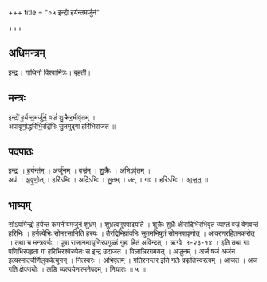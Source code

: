 +++
title = "०५ इन्द्रो हर्यन्तमर्जुनं"

+++
## अधिमन्त्रम्
इन्द्रः। गाथिनो विश्वामित्रः। बृहती।

## मन्त्रः
इन्द्रो॑ ह॒र्यन्त॒मर्जु॑नं॒ वज्रं॑ शु॒क्रैर॒भीवृ॑तम् ।  
अपा॑वृणो॒द्धरि॑भि॒रद्रि॑भिः सु॒तमुद्गा हरि॑भिराजत ॥

## पदपाठः
इन्द्रः॑ । ह॒र्यन्त॑म् । अर्जु॑नम् । वज्र॑म् । शु॒क्रैः । अ॒भिऽवृ॑तम् ।  
अप॑ । अ॒वृ॒णो॒त् । हरि॑ऽभिः । अद्रि॑ऽभिः । सु॒तम् । उत् । गाः । हरि॑ऽभिः । आ॒ज॒त॒ ॥

## भाष्यम्
सोऽयमिन्द्रो हर्यन्त कमनीयमर्जुनं शुभ्रम् । शुभ्रत्वमुपपादयति । शुक्रैः शुभ्रैः क्षीरादिभिरभिवृतं ब्याप्तं वज्रं वेगवन्तं हरिभिः । हर्नत्येभिः सोमरसानिति हरयः । तैरद्रिभिर्ग्रावभिः सुतमभिषुतं सोममपावृणोत् । आवरणरहितमकरोत् । तथा च मन्त्रवर्णः । पूषा राजानमाघृणिरपगूळ्हं गुहा हितं अविन्दत् । ऋग्वे. १-२३-१४ । इति तथा गाः पणिभिरपहृता गा हरिभिरश्वैरुपेतः स इन्द्र उदाजत । विलान्निरगमयत् । अज्रुनम् । अर्ज षर्ज अर्जन इत्यस्मादर्जेर्णिलुक्चेत्युनन् । नित्स्वरः । अभिवृतम् । गतिरनन्तर इति गतेः प्रकृतिस्वरत्वम् । आजत । अज गति क्षेपणयोः । लङि व्यत्ययेनात्मनेपदम् । निघातः ॥ ५ ॥
